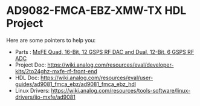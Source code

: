 # AD9082-FMCA-EBZ-XMW-TX HDL Project

Here are some pointers to help you:
  * Parts : [MxFE Quad, 16-Bit, 12 GSPS RF DAC and Dual, 12-Bit, 6 GSPS RF ADC](https://www.analog.com/ad9082)
  * Project Doc: https://wiki.analog.com/resources/eval/developer-kits/2to24ghz-mxfe-rf-front-end
  * HDL Doc: https://wiki.analog.com/resources/eval/user-guides/ad9081_fmca_ebz/ad9081_fmca_ebz_hdl
  * Linux Drivers: https://wiki.analog.com/resources/tools-software/linux-drivers/iio-mxfe/ad9081
